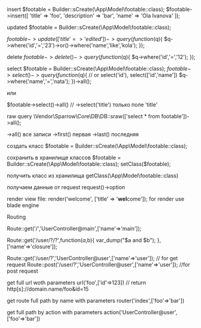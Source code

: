 insert
$footable = Builder::sCreate(\App\Model\footable::class);
$footable->insert([
    'title' => 'foo',
    'description' => 'bar',
    'name' => 'Ola Ivanova'
]);

updated
$footable = Builder::sCreate(\App\Model\footable::class);

$footable->update([
    'title'=>'edited'
])->query(function($q){
    $q->where('id','=','23')->or()->where('name','like','kola');
});

delete
$footable->delete()->query(function($q){
    $q->where('id','=','12');
});


select
$footable = Builder::sCreate(\App\Model\footable::class);
    $footable->select()->query(function($q){    // or select('id'), select(['id','name'])
        $q->where('name','=','nata');
    })->all();

или 

$footable->select()->all()  // ->select('title') только поле 'title'

raw query
\Vendor\Sparrow\Core\DB\DB::sraw(['select * from footable'])->all();

->all()     все записи
->first()   первая
->last()    последняя

создать класс
$footable = Builder::sCreate(\App\Model\footable::class);

сохранить в хранилище классов
$footable = Builder::sCreate(\App\Model\footable::class);
setClass($footable);

получить класс из хранилища
getClass(\App\Model\footable::class)


получаем данные от request
request()->option


render view file:
 render('welcome', ['title' => '<b>wel</b>come']);
 for render use blade engine


Routing

Route::get('/','UserController@main',['name'=>'main']);

Route::get('/user/?/?',function($a,$b){
    var_dump("$a and $b");
},['name'=>'closure']);

Route::get('/user/?','UserController@user',['name'=>'user']);   // for get request
Route::post('/user/?','UserController@user',['name'=>'user']);  //for post request

get full url woth parameters
url('foo',['id'=>123]) // return http[s]://domain.name/foo&id=15

get route full path by name with parameters
router('index',['foo'=>'bar'])

get full path by action with parameters
action('UserController@user',['foo'=>'bar'])

